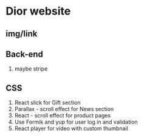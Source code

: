 # Dior website

## img/link

## Back-end

1. maybe stripe

## CSS

1. React slick for Gift section
2. Parallax - scroll effect for News section
3. React - scroll effect for product pages
4. Use Formik and yup for user log in and validation
5. React player for video with custom thumbnail
